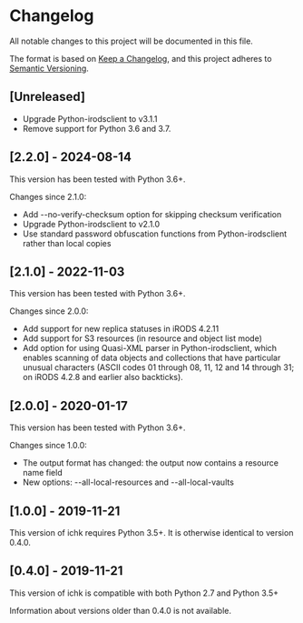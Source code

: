 # Changelog
All notable changes to this project will be documented in this file.

The format is based on [Keep a Changelog](https://keepachangelog.com/en/1.0.0/),
and this project adheres to [Semantic Versioning](https://semver.org/spec/v2.0.0.html).

## [Unreleased]

- Upgrade Python-irodsclient to v3.1.1
- Remove support for Python 3.6 and 3.7.

## [2.2.0] - 2024-08-14

This version has been tested with Python 3.6+.

Changes since 2.1.0:
- Add --no-verify-checksum option for skipping checksum verification
- Upgrade Python-irodsclient to v2.1.0
- Use standard password obfuscation functions from Python-irodsclient rather than
  local copies

## [2.1.0] - 2022-11-03

This version has been tested with Python 3.6+.

Changes since 2.0.0:
- Add support for new replica statuses in iRODS 4.2.11
- Add support for S3 resources (in resource and object list mode)
- Add option for using Quasi-XML parser in Python-irodsclient, which enables scanning
  of data objects and collections that have particular unusual characters (ASCII codes
  01 through 08, 11, 12 and 14 through 31; on iRODS 4.2.8 and earlier also backticks).

## [2.0.0] - 2020-01-17
This version has been tested with Python 3.6+.

Changes since 1.0.0:
- The output format has changed: the output now contains a resource name field
- New options: --all-local-resources and --all-local-vaults

## [1.0.0] - 2019-11-21
This version of ichk requires Python 3.5+. It is otherwise identical
to version 0.4.0.

## [0.4.0] - 2019-11-21
This version of ichk is compatible with both Python 2.7 and Python 3.5+

Information about versions older than 0.4.0 is not available.
